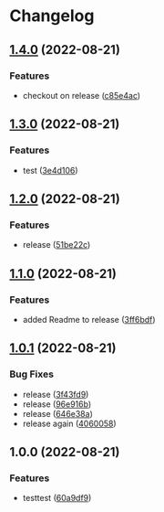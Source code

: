 # Changelog

## [1.4.0](https://github.com/SteffenHankiewicz/markdownHelper/compare/v1.3.0...v1.4.0) (2022-08-21)


### Features

* checkout on release ([c85e4ac](https://github.com/SteffenHankiewicz/markdownHelper/commit/c85e4acc00f0bde8091562d216d6115e6f4417a7))

## [1.3.0](https://github.com/SteffenHankiewicz/markdownHelper/compare/v1.2.0...v1.3.0) (2022-08-21)


### Features

* test ([3e4d106](https://github.com/SteffenHankiewicz/markdownHelper/commit/3e4d10630946c0c94ca452cd28570558a9bba83f))

## [1.2.0](https://github.com/SteffenHankiewicz/markdownHelper/compare/v1.1.0...v1.2.0) (2022-08-21)


### Features

* release ([51be22c](https://github.com/SteffenHankiewicz/markdownHelper/commit/51be22cac402c5288f334d1e26688c4f8262595a))

## [1.1.0](https://github.com/SteffenHankiewicz/markdownHelper/compare/v1.0.1...v1.1.0) (2022-08-21)


### Features

* added Readme to release ([3ff6bdf](https://github.com/SteffenHankiewicz/markdownHelper/commit/3ff6bdf24b97da7b64cd89aef41c5fa99b16f56c))

## [1.0.1](https://github.com/SteffenHankiewicz/markdownHelper/compare/v1.0.0...v1.0.1) (2022-08-21)


### Bug Fixes

* release ([3f43fd9](https://github.com/SteffenHankiewicz/markdownHelper/commit/3f43fd966074f555ef6ca4bf5eca5abe0f71f985))
* release ([96e916b](https://github.com/SteffenHankiewicz/markdownHelper/commit/96e916bdfd8f0181961b9e5cde2624cc8062e285))
* release ([646e38a](https://github.com/SteffenHankiewicz/markdownHelper/commit/646e38a98676b6bf9584b36bec77042df82f68b0))
* release again ([4060058](https://github.com/SteffenHankiewicz/markdownHelper/commit/4060058112142c5ba00bba444083ab25cf0a8cef))

## 1.0.0 (2022-08-21)


### Features

* testtest ([60a9df9](https://github.com/SteffenHankiewicz/markdownHelper/commit/60a9df9a29fbe9f12bf0849f4813e441f84d6974))
